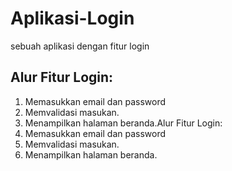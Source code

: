 # Aplikasi-Login
sebuah aplikasi dengan fitur login

## Alur Fitur Login:
1. Memasukkan email dan password
2. Memvalidasi masukan.
3. Menampilkan halaman beranda.Alur Fitur Login:
1. Memasukkan email dan password
2. Memvalidasi masukan.
3. Menampilkan halaman beranda.
